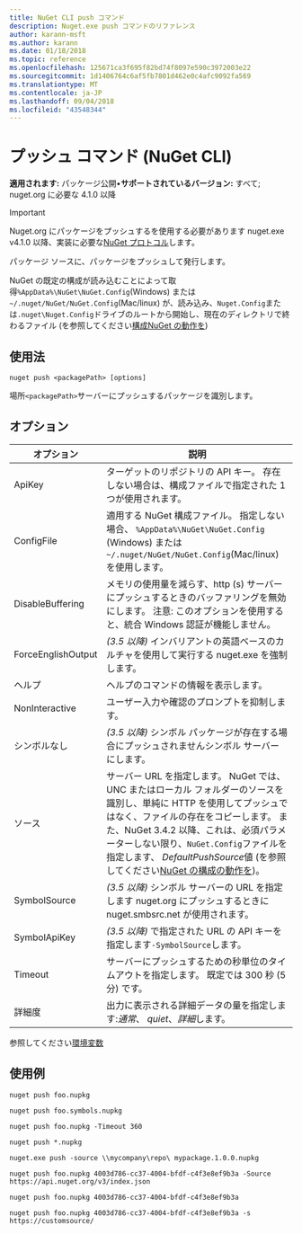```yaml
---
title: NuGet CLI push コマンド
description: Nuget.exe push コマンドのリファレンス
author: karann-msft
ms.author: karann
ms.date: 01/18/2018
ms.topic: reference
ms.openlocfilehash: 125671ca3f695f82bd74f8097e590c3972003e22
ms.sourcegitcommit: 1d1406764c6af5fb7801d462e0c4afc9092fa569
ms.translationtype: MT
ms.contentlocale: ja-JP
ms.lasthandoff: 09/04/2018
ms.locfileid: "43548344"
---
```

# <a name="push-command-nuget-cli"></a>プッシュ コマンド (NuGet CLI)

**適用されます:** パッケージ公開&bullet;**サポートされているバージョン:** すべて; nuget.org に必要な 4.1.0 以降

> [!Important]
> Nuget.org にパッケージをプッシュするを使用する必要があります nuget.exe v4.1.0 以降、実装に必要な[NuGet プロトコル](../api/nuget-protocols.md)します。

パッケージ ソースに、パッケージをプッシュして発行します。

NuGet の既定の構成が読み込むことによって取得`%AppData%\NuGet\NuGet.Config`(Windows) または`~/.nuget/NuGet/NuGet.Config`(Mac/linux) が、読み込み、`Nuget.Config`または`.nuget\Nuget.Config`ドライブのルートから開始し、現在のディレクトリで終わるファイル (を参照してください[構成NuGet の動作を](../consume-packages/configuring-nuget-behavior.md))

## <a name="usage"></a>使用法

```cli
nuget push <packagePath> [options]
```

場所`<packagePath>`サーバーにプッシュするパッケージを識別します。

## <a name="options"></a>オプション

| オプション | 説明 |
| --- | --- |
| ApiKey | ターゲットのリポジトリの API キー。 存在しない場合は、構成ファイルで指定された 1 つが使用されます。 |
| ConfigFile | 適用する NuGet 構成ファイル。 指定しない場合、 `%AppData%\NuGet\NuGet.Config` (Windows) または`~/.nuget/NuGet/NuGet.Config`(Mac/linux) を使用します。|
| DisableBuffering | メモリの使用量を減らす、http (s) サーバーにプッシュするときのバッファリングを無効にします。 注意: このオプションを使用すると、統合 Windows 認証が機能しません。 |
| ForceEnglishOutput | *(3.5 以降)* インバリアントの英語ベースのカルチャを使用して実行する nuget.exe を強制します。 |
| ヘルプ | ヘルプのコマンドの情報を表示します。 |
| NonInteractive | ユーザー入力や確認のプロンプトを抑制します。 |
| シンボルなし | *(3.5 以降)* シンボル パッケージが存在する場合にプッシュされませんシンボル サーバーにします。 |
| ソース | サーバー URL を指定します。 NuGet では、UNC またはローカル フォルダーのソースを識別し、単純に HTTP を使用してプッシュではなく、ファイルの存在をコピーします。  また、NuGet 3.4.2 以降、これは、必須パラメーターしない限り、`NuGet.Config`ファイルを指定します、 *DefaultPushSource*値 (を参照してください[NuGet の構成の動作を](../consume-packages/configuring-nuget-behavior.md))。 |
| SymbolSource | *(3.5 以降)* シンボル サーバーの URL を指定します nuget.org にプッシュするときに nuget.smbsrc.net が使用されます。 |
| SymbolApiKey | *(3.5 以降)* で指定された URL の API キーを指定します`-SymbolSource`します。 |
| Timeout | サーバーにプッシュするための秒単位のタイムアウトを指定します。 既定では 300 秒 (5 分) です。 |
| 詳細度 | 出力に表示される詳細データの量を指定します:*通常*、 *quiet*、*詳細*します。 |

参照してください[環境変数](cli-ref-environment-variables.md)

## <a name="examples"></a>使用例

```cli
nuget push foo.nupkg

nuget push foo.symbols.nupkg

nuget push foo.nupkg -Timeout 360

nuget push *.nupkg

nuget.exe push -source \\mycompany\repo\ mypackage.1.0.0.nupkg

nuget push foo.nupkg 4003d786-cc37-4004-bfdf-c4f3e8ef9b3a -Source https://api.nuget.org/v3/index.json

nuget push foo.nupkg 4003d786-cc37-4004-bfdf-c4f3e8ef9b3a

nuget push foo.nupkg 4003d786-cc37-4004-bfdf-c4f3e8ef9b3a -s https://customsource/
```
